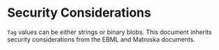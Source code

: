 # Security Considerations

`Tag` values can be either strings or binary blobs. This document inherits security
considerations from the EBML and Matroska documents.

